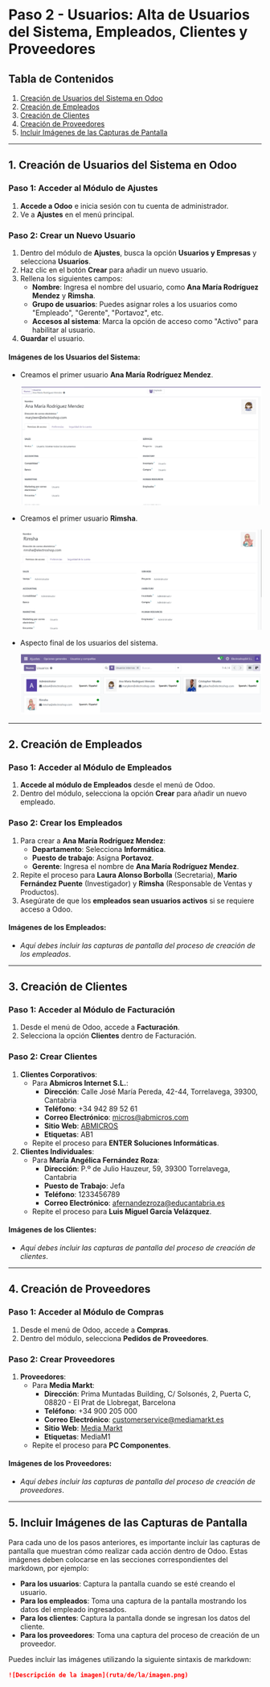 # Paso 2 - Usuarios: Alta de Usuarios del Sistema, Empleados, Clientes y Proveedores

## Tabla de Contenidos

1. [Creación de Usuarios del Sistema en Odoo](#1-creación-de-usuarios-del-sistema-en-odoo)
2. [Creación de Empleados](#2-creación-de-empleados)
3. [Creación de Clientes](#3-creación-de-clientes)
4. [Creación de Proveedores](#4-creación-de-proveedores)
5. [Incluir Imágenes de las Capturas de Pantalla](#5-incluir-imágenes-de-las-capturas-de-pantalla)

---

## 1. Creación de Usuarios del Sistema en Odoo

### Paso 1: Acceder al Módulo de Ajustes

1. **Accede a Odoo** e inicia sesión con tu cuenta de administrador.
2. Ve a **Ajustes** en el menú principal.

### Paso 2: Crear un Nuevo Usuario

1. Dentro del módulo de **Ajustes**, busca la opción **Usuarios y Empresas** y selecciona **Usuarios**.
2. Haz clic en el botón **Crear** para añadir un nuevo usuario.
3. Rellena los siguientes campos:
   - **Nombre**: Ingresa el nombre del usuario, como **Ana María Rodríguez Mendez** y **Rimsha**.
   - **Grupo de usuarios**: Puedes asignar roles a los usuarios como "Empleado", "Gerente", "Portavoz", etc.
   - **Accesos al sistema**: Marca la opción de acceso como "Activo" para habilitar al usuario.
4. **Guardar** el usuario.

#### Imágenes de los Usuarios del Sistema:
- Creamos el primer usuario **Ana María Rodríguez Mendez**.
  
  ![compra1](/site/img/1.png)
  
- Creamos el primer usuario **Rimsha**.
  
  ![compra1](/site/img/4.png)

  
- Aspecto final de los usuarios del sistema.

  ![compra1](/site/img/5.png)


---

## 2. Creación de Empleados

### Paso 1: Acceder al Módulo de Empleados

1. **Accede al módulo de Empleados** desde el menú de Odoo.
2. Dentro del módulo, selecciona la opción **Crear** para añadir un nuevo empleado.

### Paso 2: Crear los Empleados

1. Para crear a **Ana María Rodríguez Mendez**:
   - **Departamento**: Selecciona **Informática**.
   - **Puesto de trabajo**: Asigna **Portavoz**.
   - **Gerente**: Ingresa el nombre de **Ana María Rodríguez Mendez**.
2. Repite el proceso para **Laura Alonso Borbolla** (Secretaria), **Mario Fernández Puente** (Investigador) y **Rimsha** (Responsable de Ventas y Productos).
3. Asegúrate de que los **empleados sean usuarios activos** si se requiere acceso a Odoo.

#### Imágenes de los Empleados:
- *Aquí debes incluir las capturas de pantalla del proceso de creación de los empleados*.

---

## 3. Creación de Clientes

### Paso 1: Acceder al Módulo de Facturación

1. Desde el menú de Odoo, accede a **Facturación**.
2. Selecciona la opción **Clientes** dentro de Facturación.

### Paso 2: Crear Clientes

1. **Clientes Corporativos**:
   - Para **Abmicros Internet S.L.**:
     - **Dirección**: Calle José María Pereda, 42-44, Torrelavega, 39300, Cantabria
     - **Teléfono**: +34 942 89 52 61
     - **Correo Electrónico**: micros@abmicros.com
     - **Sitio Web**: [ABMICROS](https://empresite.eleconomista.es/ABMICROS-INTERNET.html)
     - **Etiquetas**: AB1
   - Repite el proceso para **ENTER Soluciones Informáticas**.
2. **Clientes Individuales**:
   - Para **María Angélica Fernández Roza**:
     - **Dirección**: P.º de Julio Hauzeur, 59, 39300 Torrelavega, Cantabria
     - **Puesto de Trabajo**: Jefa
     - **Teléfono**: 1233456789
     - **Correo Electrónico**: afernandezroza@educantabria.es
   - Repite el proceso para **Luis Miguel García Velázquez**.

#### Imágenes de los Clientes:
- *Aquí debes incluir las capturas de pantalla del proceso de creación de clientes*.

---

## 4. Creación de Proveedores

### Paso 1: Acceder al Módulo de Compras

1. Desde el menú de Odoo, accede a **Compras**.
2. Dentro del módulo, selecciona **Pedidos de Proveedores**.

### Paso 2: Crear Proveedores

1. **Proveedores**:
   - Para **Media Markt**:
     - **Dirección**: Prima Muntadas Building, C/ Solsonés, 2, Puerta C, 08820 - El Prat de Llobregat, Barcelona
     - **Teléfono**: +34 900 205 000
     - **Correo Electrónico**: customerservice@mediamarkt.es
     - **Sitio Web**: [Media Markt](https://www.mediamarkt.es/es)
     - **Etiquetas**: MediaM1
   - Repite el proceso para **PC Componentes**.

#### Imágenes de los Proveedores:
- *Aquí debes incluir las capturas de pantalla del proceso de creación de proveedores*.

---

## 5. Incluir Imágenes de las Capturas de Pantalla

Para cada uno de los pasos anteriores, es importante incluir las capturas de pantalla que muestran cómo realizar cada acción dentro de Odoo. Estas imágenes deben colocarse en las secciones correspondientes del markdown, por ejemplo:

- **Para los usuarios**: Captura la pantalla cuando se esté creando el usuario.
- **Para los empleados**: Toma una captura de la pantalla mostrando los datos del empleado ingresados.
- **Para los clientes**: Captura la pantalla donde se ingresan los datos del cliente.
- **Para los proveedores**: Toma una captura del proceso de creación de un proveedor.

Puedes incluir las imágenes utilizando la siguiente sintaxis de markdown:
```markdown
![Descripción de la imagen](ruta/de/la/imagen.png)

